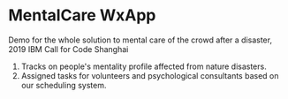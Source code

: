 # MentalCare WxApp

Demo for the whole solution to mental care of the crowd after a disaster, 2019 IBM Call for Code Shanghai 

1. Tracks on people's mentality profile affected from nature disasters.
2. Assigned tasks for volunteers and psychological consultants based on our scheduling system.

